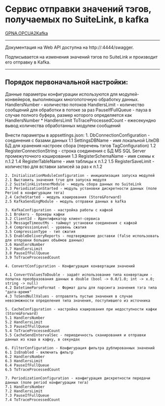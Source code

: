 # Сервис отправки значений тэгов, получаемых по SuiteLink, в kafka 
[GPNA.OPCUA2Kafka](https://dev.azure.com/GPNA/_git/GPNA-OPCUA2Kafka)

<hr />
Документация на Web API доступна на http://<serviceuri>:4444/swagger.

Подписывается на изменения значений тэгов по SuiteLink и производит его отправку в Kafka.
<hr />

## Порядок первоначальной настройки:

Данные параметры конфигурации используются для модулей-конвейеров, выполняющих многопоточную обработку данных. 
HandlersNumber - количество потоков
HandlersLimit - количество сообщений для обработки в потоке за раз
PauseIfFullQueue - пауза в случае полного буфера, размер которого определяется как HandlersNumber * HandlersLimit
ToTraceProcessedCount - ежесекундно вывод количества обработанных модулем сообщений

Внести параметры в appsettings.json:
    1. DbConnectionConfiguration - соединения с базами данных
    1.1 SettingsDBName - имя локальной LiteDB БД для хранения настроек сбора (перечень тэгов TagConfiguration)
    1.2 RegisterConnectionString - строка соединения с БД MS SQL Server промежуточного кэширования
    1.3 RegisterSchemaName - имя схемы к п.1.2
    1.4 RegisterTableName - имя таблицы к п.1.2
    1.5 RegisterSaveLimit - количество для вставки записей за раз к п.1.2

    2. InitializationModuleConfiguration - инициализация запуска модулей
    2.1 Выставить значения true для запуска модуля
    2.2 SuitelinkListenerModule - модуль сбора данных по SuiteLink
    2.3 PeriodizationStarted - модуль установки дискретности данных (поле Period в конфигурации тега)
    2.4 CacheStarted - модуль кэширования (Store&Forward)
    2.5 KafkaSendingModule - модуль отправки данных в kafka
    
    3. KafkaConfiguration - настройка работы с кафкой
    3.1 Brokers - брокеры кафки
    3.2 ClientId - Идентификатор клиент-сервиса
    3.3 MessageTimeoutMs - таймаут установки соединения с кафкой
    3.4 CompressionLevel - уровень сжатия
    3.5 CompressionType - тип сжатия
    3.5 EnableDeliveryReports - подтверждение доставки (false использовать для отправки больших объёмов данных)
    3.6 HandlersNumber
    3.7 HandlersLimit
    3.8 PauseIfFullQueue
    3.9 ToTraceProcessedCount

    4. ConvertConfiguration - Конфигурация конвертации значений

    4.1 ConvertValuesToDouble - задаёт использование типа конвертации - попытка преобразования данных в double (bool -> 0.0/1.0; int -> x.0; string -> null)
    4.2 DatetimeParseFormat - Формат даты для парсинга значения тэга типа "дата-время"
    4.3 ToSendNullValues - отправлять пустые значения в случае невозможности определения типа значения, поступившего из источника

    5. CacheConfiguration - настройка кэширования при недоступности кафки (Store&Forward)
    5.1 HandlersNumber
    5.2 HandlersLimit
    5.3 PauseIfFullQueue
    5.4 ToTraceProcessedCount
    5.5 CacheSendIntervalSec - периодичность сканирования и отправки данных из кэша в кафку, в секундах

    6. FilterConfiguration - Конфигурация фильтра дублированных значений
    6.1 IsEnabled - включить фильтр
    6.2 HandlersNumber
    6.3 HandlersLimit
    6.4 PauseIfFullQueue
    6.5 ToTraceProcessedCount

    7. PeriodizationConfiguration - конфигурация дискретности передачи данных (поле period конфигурации тега)
    7.1 HandlersNumber
    7.2 HandlersLimit
    7.3 PauseIfFullQueue
    7.4 ToTraceProcessedCount

